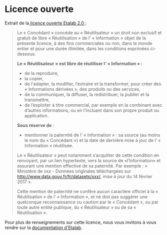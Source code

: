 # Licence ouverte

Extrait de la[ licence ouverte Etalab 2.0 ](https://www.etalab.gouv.fr/wp-content/uploads/2017/04/ETALAB-Licence-Ouverte-v2.0.pdf):&#x20;

> Le « Concédant » concède au « Réutilisateur » un droit non exclusif et gratuit de libre « Réutilisation » de l’ « Information » objet de la présente licence, à des fins commerciales ou non, dans le monde entier et pour une durée illimitée, dans les conditions exprimées ci-dessous.&#x20;
>
>
>
> **Le « Réutilisateur » est libre de réutiliser l‘ « Information » :**&#x20;
>
> * de la reproduire,
> * la copier,&#x20;
> * de l‘adapter, la modifier, l‘extraire et la transformer, pour créer des « Informations dérivées », des produits ou des services,&#x20;
> * de la communiquer, la diffuser, la redistribuer, la publier et la transmettre,
> * de l’exploiter à titre commercial, par exemple en la combinant avec d’autres informations, ou en l’incluant dans son propre produit ou application.&#x20;
>
>
>
> **Sous réserve de** :
>
> * mentionner la paternité de l’ « Information » : sa source (au moins le nom du « Concédant ») et la date de dernière mise à jour de l’ « Information » réutilisée.
>
> &#x20;
>
> Le « Réutilisateur » peut notamment s’acquitter de cette condition en renvoyant, par un lien hypertexte, vers la source de «l’Information» et assurant une mention effective de sa paternité. Par exemple : « Ministère de xxx - Données originales téléchargées sur http://www.data.gouv.fr/fr/datasets/xxx/, mise à jour du 14 février 2017 ».&#x20;
>
>
>
> Cette mention de paternité ne confère aucun caractère officiel à la « Réutilisation » de l’ « Information », et ne doit pas suggérer une quelconque reconnaissance ou caution par le « Concédant », ou par toute autre entité publique, du « Réutilisateur » ou de sa « Réutilisation ».

Pour plus de renseignements sur cette licence, nous vous invitons à vous rendre sur la [documentation d'Etalab](https://www.etalab.gouv.fr/licence-ouverte-open-licence/).&#x20;
